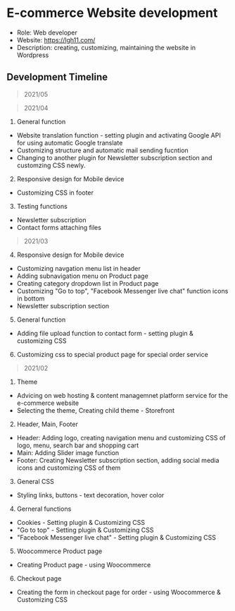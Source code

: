 # E-commerce Website development

- Role: Web developer <br>
- Website: https://lgh11.com/ <br>
- Description: creating, customizing, maintaining the website in Wordpress

## Development Timeline

> 2021/05

> 2021/04
1. General function
* Website translation function - setting plugin and activating Google API for using automatic Google translate
* Customizing structure and automatic mail sending fucntion
* Changing to another plugin for Newsletter subscription section and customzing CSS newly.
2. Responsive design for Mobile device
* Customizing CSS in footer
3. Testing functions 
* Newsletter subscription
* Contact forms attaching files

> 2021/03
4. Responsive design for Mobile device
* Customizing navgation menu list in header
* Adding subnavigation menu on Product page 
* Creating category dropdown list in Product page
* Customizing "Go to top", "Facebook Messenger live chat" function icons in bottom
* Newsletter subscription section
5. General function 
* Adding file upload function to contact form - setting plugin & customizing CSS
6. Customizing css to special product page for special order service 

> 2021/02
1. Theme
* Advicing on web hosting & content managemnet platform service for the e-commerce website
* Selecting the theme, Creating child theme - Storefront
2. Header, Main, Footer
* Header: Adding logo, creating navigation menu and customizing CSS of logo, menu, search bar and shopping cart
* Main: Adding Slider image function
* Footer: Creating Newsletter subscription section, adding social media icons and customizing CSS of them
3. General CSS
* Styling links, buttons - text decoration, hover color
4. Gerneral functions
* Cookies - Setting plugin & Customizing CSS
* "Go to top" - Setting plugin & Customizing CSS
* "Facebook Messenger live chat" - Setting plugin & Customizing CSS
5. Woocommerce Product page
* Creating Product page - using Woocommerce
6. Checkout page
* Creating the form in checkout page for order -  using Woocommerce & Customizing CSS

